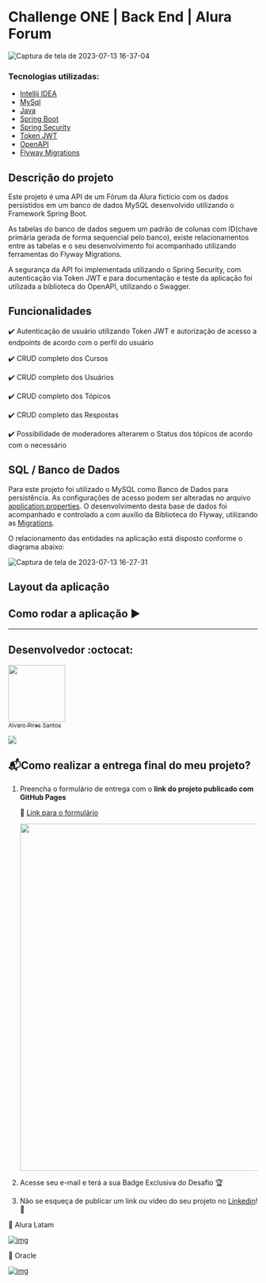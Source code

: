 # Challenge ONE | Back End | Alura Forum 


![Captura de tela de 2023-07-13 16-37-04](https://github.com/alvaropires/challenge-one-forum-alura/assets/94912998/e9fa82b4-7d37-4e61-ba32-e7d13f4f78bf)




### Tecnologias utilizadas:

- [Intellij IDEA](https://www.jetbrains.com/pt-br/idea/)
- [MySql](https://www.mysql.com/)
- [Java](https://www.java.com/pt-BR/)
- [Spring Boot](https://spring.io/)
- [Spring Security](https://start.spring.io/)
- [Token JWT](https://jwt.io/)
- [OpenAPI](https://www.openapis.org/)
- [Flyway Migrations](https://flywaydb.org/)


## Descrição do projeto

Este projeto é uma API de um Fórum da Alura fictício com os dados persistidos em um banco de dados MySQL desenvolvido utilizando o Framework Spring Boot.

As tabelas do banco de dados seguem um padrão de colunas com ID(chave primária gerada de forma sequencial pelo banco), existe relacionamentos entre as tabelas e o seu desenvolvimento foi acompanhado utilizando ferramentas do Flyway Migrations. 

A segurança da API foi implementada utilizando o Spring Security, com autenticação via Token JWT e para documentação e teste da aplicação foi utilizada a biblioteca do OpenAPI, utilizando o Swagger. 

## Funcionalidades

:heavy_check_mark: Autenticação de usuário utilizando Token JWT e autorização de acesso a endpoints de acordo com o perfil do usuário

:heavy_check_mark: CRUD completo dos Cursos

:heavy_check_mark: CRUD completo dos Usuários

:heavy_check_mark: CRUD completo dos Tópicos

:heavy_check_mark: CRUD completo das Respostas

:heavy_check_mark: Possibilidade de moderadores alterarem o Status dos tópicos de acordo com o necessário



## SQL / Banco de Dados


Para este projeto foi utilizado o MySQL como Banco de Dados para persistência. As configurações de acesso podem ser alteradas no arquivo [application.properties](https://github.com/alvaropires/challenge-one-forum-alura/blob/repositorio-modelo/src/main/resources/application.properties). O desenvolvimento desta base de dados foi acompanhado e controlado a com auxílio da Biblioteca do Flyway, utilizando as [Migrations](https://github.com/alvaropires/challenge-one-forum-alura/tree/repositorio-modelo/src/main/resources/db/migration).

O  relacionamento das entidades na aplicação está disposto conforme o diagrama abaixo:

![Captura de tela de 2023-07-13 16-27-31](https://github.com/alvaropires/challenge-one-forum-alura/assets/94912998/aaee6f93-47d5-4964-b378-c8481072e831)




## Layout da aplicação

## Como rodar a aplicação :arrow_forward:


---

## Desenvolvedor :octocat:

[<img src="https://avatars.githubusercontent.com/u/94912998?s=96&v=4" width=115><br><sub>Alvaro Pires Santos</sub>](https://github.com/alvaropires)


<a href="https://www.linkedin.com/in/alvaro-pires-santos/" target="_blank">
<img src="https://img.shields.io/badge/-LinkedIn-%230077B5?style=for-the-badge&logo=linkedin&logoColor=white" target="_blank"></a>


## 📬Como realizar a entrega final do meu projeto?

1. Preencha o formulário de entrega com o **link do projeto publicado com GitHub Pages** 

   🔹 [Link para o formulário](https://lp.alura.com.br/alura-latam-entrega-challenge-one-portugues-back-end)

   <p align="center" >
     <img width="700" heigth="700" src="https://user-images.githubusercontent.com/91544872/218554361-c5fa616a-3232-4a21-998c-3b03fb7a0c8c.png">
</p>

2. Acesse seu e-mail e terá a sua Badge Exclusiva do Desafio 🏆

3. Não se esqueça de publicar um link ou vídeo do seu projeto no [Linkedin](https://www.linkedin.com/company/alura-latam/mycompany/)! 🏁

💙 Alura Latam

[![img](https://camo.githubusercontent.com/c00f87aeebbec37f3ee0857cc4c20b21fefde8a96caf4744383ebfe44a47fe3f/68747470733a2f2f696d672e736869656c64732e696f2f62616467652f2d4c696e6b6564496e2d2532333030373742353f7374796c653d666f722d7468652d6261646765266c6f676f3d6c696e6b6564696e266c6f676f436f6c6f723d7768697465)](https://www.linkedin.com/company/alura-latam/mycompany/)

🧡 Oracle

[![img](https://camo.githubusercontent.com/c00f87aeebbec37f3ee0857cc4c20b21fefde8a96caf4744383ebfe44a47fe3f/68747470733a2f2f696d672e736869656c64732e696f2f62616467652f2d4c696e6b6564496e2d2532333030373742353f7374796c653d666f722d7468652d6261646765266c6f676f3d6c696e6b6564696e266c6f676f436f6c6f723d7768697465)](https://www.linkedin.com/company/oracle/)
